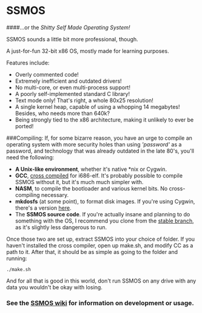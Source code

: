 # SSMOS
####...or the *Shitty Self Made Operating System!*

SSMOS sounds a little bit more professional, though.

A just-for-fun 32-bit x86 OS, mostly made for learning purposes.

Features include:
- Overly commented code!
- Extremely inefficient and outdated drivers!
- No multi-core, or even multi-process support!
- A poorly self-implemented standard C library!
- Text mode only! That's right, a whole 80x25 resolution!
- A single kernel heap, capable of using a whopping 14 megabytes! Besides, who needs more than 640k?
- Being strongly tied to the x86 architecture, making it unlikely to ever be ported!

###Compiling:
If, for some bizarre reason, you have an urge to compile an operating system with more security holes than using *'password'* as a password, and technology that was already outdated in the late 80's, you'll need the following:
- **A Unix-like environment**, whether it's native *nix or Cygwin.
- **GCC**, [cross compiled](http://wiki.osdev.org/GCC_Cross-Compiler) for i686-elf. It's probably possible to compile SSMOS without it, but it's much much simpler with.
- **NASM**, to compile the bootloader and various kernel bits. No cross-compiling necessary.
- **mkdosfs** (at some point), to format disk images. If you're using Cygwin, there's a version [here](https://github.com/rhlee/dosfstools-cygwin/tree/cygwin).
- The **SSMOS source code**. If you're actually insane and planning to do something with the OS, I recommend you clone from the [stable branch](https://github.com/Lexusjjss/SSMOS/tree/stable), as it's slightly less dangerous to run.

Once those two are set up, extract SSMOS into your choice of folder. If you haven't installed the cross compiler, open up make.sh, and modify CC as a path to it. After that, it should be as simple as going to the folder and running:

`./make.sh`

And for all that is good in this world, don't run SSMOS on any drive with any data you wouldn't be okay with losing.

### See the [SSMOS wiki](https://github.com/Lexusjjss/SSMOS/wiki) for information on development or usage.

